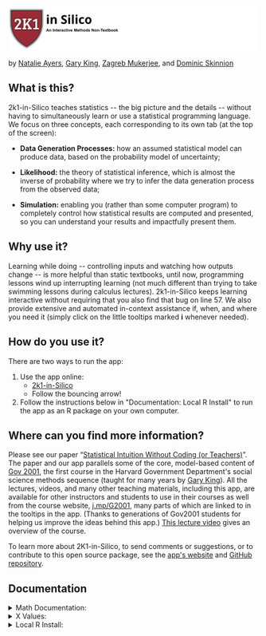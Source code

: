 ![Our logo, which reads 2k1 in Silico](./logos/2k1silicologo_v3b.png)

by <a href="https://natalie-ayers.github.io/home/" title="">Natalie Ayers</a>, <a href="garyking.org" title="">Gary King</a>, <a href="https://politicalscience.yale.edu/people/zagreb-mukerjee" title="">Zagreb Mukerjee</a>, and <a href="https://dskinnion.github.io/" title="">Dominic Skinnion</a>

## What is this?

2k1-in-Silico teaches statistics -- the big picture and the details -- without having to simultaneously learn or use a statistical programming language. We focus on three concepts, each corresponding to its own tab (at the top of the screen):

* **Data Generation Processes:** how an assumed statistical model can produce data, based on the probability model of uncertainty;

* **Likelihood:** the theory of statistical inference, which is almost the inverse of probability where we try to infer the data generation process from the observed data;

* **Simulation:** enabling you (rather than some computer program) to completely control how statistical results are computed and presented, so you can understand your results and impactfully present them.

## Why use it?

Learning while doing -- controlling inputs and watching how outputs change -- is more helpful than static textbooks, until now, programming lessons wind up interrupting learning (not much different than trying to take swimming lessons during calculus lectures). 2k1-in-Silico keeps learning interactive without requiring that you also find that bug on line 57. We also provide extensive and automated in-context assistance if, when, and where you need it (simply click on the little tooltips marked **i** whenever needed).

## How do you use it?

There are two ways to run the app: 
1. Use the app online: 
   - <a href = "https://2k1.iq.harvard.edu">2k1-in-Silico</a> 
   - Follow the bouncing arrow!
2. Follow the instructions below in "Documentation: Local R Install" to run the app as an R package on your own computer.

## Where can you find more information?

Please see our paper “<a target="_blank" href="https://garyking.org/2k1">Statistical Intuition Without Coding (or Teachers)</a>”. The paper and our app parallels some of the core, model-based content of <a target="_blank" href="https://projects.iq.harvard.edu/gov2001/">Gov 2001</a>, the first course in the Harvard Government Department's social science methods sequence (taught for many years by <a target="_blank" href="http://garyking.org">Gary King</a>). All the lectures, videos, and many other teaching materials, including this app, are available for other instructors and students to use in their courses as well from the course website, <a target="_blank" href="https://projects.iq.harvard.edu/gov2001/">j.mp/G2001</a>, many parts of which are linked to in the tooltips in the app. (Thanks to generations of Gov2001 students for helping us improve the ideas behind this app.) <a target="_blank" href="https://youtu.be/qs2uCuDL2OQ?t=2416">This lecture video</a> gives an overview of the course.

To learn more about 2K1-in-Silico, to send comments or suggestions, or to contribute to this open source package, see the <a target="_blank"  href = "https://iqss-research.github.io/2k1-in-silico/">app's website</a> and <a target="_blank" href="https://github.com/iqss-research/2k1-in-silico">GitHub repository</a>.</p>
  
## Documentation

<details><summary>Math Documentation:</summary>
<div style="text-align: center"><iframe src="https://docs.google.com/document/d/1tpIl1o8iZB6jQKyyOAEGQLIfs-wRY2lYGte7qJ9ylYE" width="100%" height="1000" ></iframe></div>
</details>

<details><summary>X Values:</summary>
<div style="text-align: center"><iframe src="https://docs.google.com/spreadsheets/d/1iLBqVaGuLxXyPF4LfuggeGfTZC2roSSaF-cnqSD7TEU" width="100%" height="1000" ></iframe></div>
</details>

<details><summary>Local R Install:</summary>
Install the app locally as an R package:
   <ul>
      <li><a href = "https://www.r-project.org/">Install R</a> (optionally <a href = "https://www.rstudio.com/products/rstudio/download/">with RStudio</a>) on your computer.</li>
      <li>Open a new R session, with no packages loaded.</li>
      <li>Make sure your R is at version 4.0.0 or later.</li>
      <li>Enter: <code>options(pkgType="binary")</code>.</li>
      <li>Install the <code>devtools</code> library: <code>install.packages("devtools")</code>. </li>
      <li>Install the package locally with <code>devtools::install_github(“iqss-research/2k1-in-silico”, upgrade = T, quiet = T)</code>, downloading dependencies as needed </li>
      <li>Load the package with <code>library("Gov2k1inSilico")</code>. </li>
      <li>Run the app with <code>runGov2k1()</code>.</li>
   </ul>
</details>
